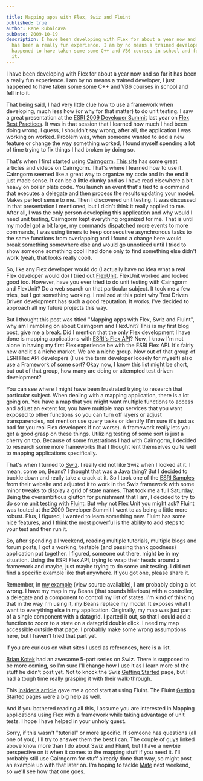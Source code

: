 ```yaml
---

title: Mapping apps with Flex, Swiz and Fluint
published: true
author: Rene Rubalcava
pubDate: 2009-10-19
description: I have been developing with Flex for about a year now and so far it
  has been a really fun experience. I am by no means a trained developer, I just
  happened to have taken some some C++ and VB6 courses in school and fell into
  it.
---
```


I have been developing with Flex for about a year now and so far it has been a
really fun experience. I am by no means a trained developer, I just happened to
have taken some some C++ and VB6 courses in school and fell into it.

That being said, I had very little clue how to use a framework when developing,
much less how (or why for that matter) to do unit testing. I saw a great
presentation at the
[ESRI 2009 Developer Summit](http://proceedings.esri.com/library/userconf/devsummit09/index.html)
last year on
[Flex Best Practices](http://resources.esri.com/arcgisserver/apis/flex/index.cfm?fa=mediaGalleryDetails&mediaID=6D74B9C4-1422-2418-345AC9BAFA21FB23).
It was in that session that I learned how much I had been doing wrong. I guess,
I shouldn't say wrong, after all, the application I was working on worked.
Problem was, when someone wanted to add a new feature or change the way
something worked, I found myself spending a lot of time trying to fix things I
had broken by doing so.

That's when I first started using
[Cairngorm](http://opensource.adobe.com/wiki/display/cairngorm/Cairngorm;jsessionid=3ED7D3EB32D8CEF3025F23B2CAEA24E7).
[This site](http://www.davidtucker.net/category/cairngorm/) has some great
articles and videos on Cairngorm. That's where I learned how to use it.
Cairngorm seemed like a great way to organize my code and in the end it just
made sense. It can be a little clunky and as I have read elsewhere a bit heavy
on boiler plate code. You launch an event that's tied to a command that executes
a delegate and then process the results updating your model. Makes perfect sense
to me. Then I discovered unit testing. It was discussed in that presentation I
mentioned, but I didn't think it really applied to me. After all, I was the only
person developing this application and why would I need unit testing, Cairngorm
kept everything organized for me. That is until my model got a bit large, my
commands dispatched more events to more commands, I was using timers to keep
consecutive asynchronous tasks to the same functions from overlapping and I
found a change here would break something somewhere else and would go unnoticed
until I tried to show someone something cool I had done only to find something
else didn't work (yeah, that looks really cool).

So, like any Flex developer would do (I actually have no idea what a real Flex
developer would do) I tried out
[FlexUnit](http://opensource.adobe.com/wiki/display/flexunit/FlexUnit). FlexUnit
worked and looked good too. However, have you ever tried to do unit testing with
Cairngorm and FlexUnit? Do a web search on that particular subject. It took me a
few tries, but I got something working. I realized at this point why Test Driven
Driven development has such a good reputation. It works. I've decided to
approach all my future projects this way.

But I thought this post was titled "Mapping apps with Flex, Swiz and Fluint",
why am I rambling on about Cairngorm and FlexUnit? This is my first blog post,
give me a break. Did I mention that the only Flex development I have done is
mapping applications with
[ESRI's Flex API](http://resources.esri.com/arcgisserver/apis/flex/)? Now, I
know I'm not alone in having my first Flex experience be with the ESRI Flex API.
It's fairly new and it's a niche market. We are a niche group. Now out of that
group of ESRI Flex API developers (I use the term developer loosely for myself)
also use a Framework of some sort? Okay now, I know this list might be short,
but out of that group, how many are doing or attempted test driven development?

You can see where I might have been frustrated trying to research that
particular subject. When dealing with a mapping application, there is a lot
going on. You have a map that you might want multiple functions to access and
adjust an extent for, you have multiple map services that you want exposed to
other functions so you can turn off layers or adjust transparencies, not mention
use query tasks or identify (I'm sure it's just as bad for you real Flex
developers if not worse). A framework really lets you get a good grasp on these
things. Utilizing testing of some sort is just a cherry on top. Because of some
frustrations I had with Cairngorm, I decided to research some more frameworks
that I thought lent themselves quite well to mapping applications specifically.

That's when I turned to [Swiz](http://code.google.com/p/swizframework/). I
really did not like Swiz when I looked at it. I mean, come on, Beans? I thought
that was a Java thing? But I decided to buckle down and really take a crack at
it. So I took one of the
[ESRI Samples](http://resources.esri.com/help/9.3/arcgisserver/apis/flex/samples/index.html)
from their website and adjusted it to work in the Swiz framework with some minor
tweaks to display a grid of state names. That took me a full Saturday. Being the
overambitious glutton for punishment that I am, I decided to try to do some unit
testing with [Fluint](http://code.google.com/p/fluint/). But why not Flex Unit
you might ask? Fluint was touted at the 2009 Developer Summit I went to as being
a little more robust. Plus, I figured, I wanted to learn something new. Fluint
has some nice features, and I think the most powerful is the ability to add
steps to your test and then run it.

So, after spending all weekend, reading multiple tutorials, multiple blogs and
forum posts, I got a working, testable (and passing thank goodness) application
put together. I figured, someone out there, might be in my situation. Using the
ESRI Flex API, trying to wrap their heads around a framework and maybe, just
maybe trying to do some unit testing. I did not find a specific example like
that anywhere. If you got one, please share it.

Remember, in [my example](https://odoe.net/thelab/flex/swizmapfluint/Index.html)
(view source available), I am probably doing a lot wrong. I have my map in my
Beans (that sounds hilarious) with a controller, a delegate and a component to
control my list of states. I'm kind of thinking that in the way I'm using it, my
Beans replace my model. It exposes what I want to everything else in my
application. Originally, my map was just part of a single component with a
datagrid. I parted it out, so that I could add a function to zoom to a state on
a datagrid double click. I need my map accessible outside that page. I probably
make some wrong assumptions here, but I haven't tried that part yet.

If you are curious on what sites I used as references, here is a list.

[Brian Kotek](http://www.briankotek.com/blog/index.cfm/2009/1/8/Using-Swiz-Part-1-Initial-Setup)
had an awesome 5-part series on Swiz. There is supposed to be more coming, so
I'm sure I'll change how I use it as I learn more of the stuff he didn't post
yet. Not to knock the Swiz
[Getting Started](http://code.google.com/p/swizframework/wiki/GettingStarted)
page, but I had a tough time really grasping it with their walk-through.

This
[insideria article](http://www.insideria.com/2008/10/automated-testing-and-you-self.html)
gave me a good start at using Fluint. The Fluint
[Getting Started](http://code.google.com/p/fluint/wiki/GettingStarted) pages
were a big help as well.

And if you bothered reading all this, I assume you are interested in Mapping
applications using Flex with a framework while taking advantage of unit tests. I
hope I have helped in your unholy quest.

Sorry, if this wasn't "tutorial" or more specific. If someone has questions (all
one of you), I'll try to answer them the best I can. The couple of guys linked
above know more than I do about Swiz and Fluint, but I have a newbie perspective
on it when it comes to the mapping stuff if you need it. I'll probably still use
Cairngorm for stuff already done that way, so might post an example up with that
later on. I'm hoping to tackle [Mate](http://mate.asfusion.com/) next weekend,
so we'll see how that one goes.
